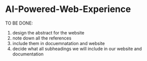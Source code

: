 # AI-Powered-Web-Experience


TO BE DONE:
1. design the abstract for the website
2. note down all the references
3. include them in docuemnatation and website
4. decide what all  subheadings we will include in our website and documentation